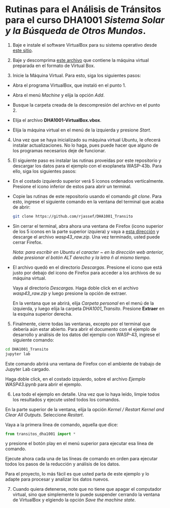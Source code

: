 # Rutinas para el Análisis de Tránsitos para el curso DHA1001 *Sistema Solar y la Búsqueda de Otros Mundos*.

1. Baje e instale el software VirtualBox para su sistema operativo desde [este sitio](https://www.virtualbox.org/wiki/Downloads).

2. Baje y descomprima [este archivo](https://www.astro.udp.cl/~rjassef/DHA1001_2021/Maquina_Virtual.zip) que contiene la máquina virtual preparada en el formato de Virtual Box.  

3. Inicie la Máquina Virtual. Para esto, siga los siguientes pasos:

  * Abra el programa VirtualBox, que instaló en el punto 1.

  * Abra el menú *Machine* y elija la opción *Add*.

  * Busque la carpeta creada de la descompresión del archivo en el punto 2.

  * Elija el archivo **DHA1001-VirtualBox.vbox**.

  * Elija la máquina virtual en el menú de la izquierda y presione *Start*.

4. Una vez que se haya inicializado su máquina virtual Ubuntu, le ofecerá instalar actualizaciones. No lo haga, pues puede hacer que alguno de los programas necesarios deje de funcionar.

5. El siguiente paso es instalar las rutinas proveídas por este repositorio y descargar los datos para el ejemplo con el exoplaneta WASP-43b. Para ello, siga los siguientes pasos:

  * En el costado izquierdo superior verá 5 iconos ordenados verticalmente. Presione el icono inferior de estos para abrir un terminal.

  * Copie las rutinas de este repositorio usando el comando *git clone*. Para esto, ingrese el siguiente comando en la ventana del terminal que acaba de abrir:

    ```bash
    git clone https://github.com/rjassef/DHA1001_Transito
    ```

  * Sin cerrar el terminal, abra ahora una ventana de Firefox (icono superior de los 5 iconos en la parte superior izquiera) y vaya a [esta dirección](https://www.astro.udp.cl/~rjassef/DHA1001_2021) y descarge el archivo *wasp43_raw.zip*. Una vez terminado, usted puede cerrar Firefox.

    *Nota: para escribir en Ubuntu el caracter ~ en la dirección web anterior, debe presionar el botón ALT derecho y la letra ñ al mismo tiempo.*

  * El archivo quedó en el directorio *Descargas*. Presione el icono que está justo por debajo del icono de Firefox para acceder a los archivos de su máquina virtual.

    Vaya al directorio *Descargas*. Haga doble click en el archivo *wasp43_raw.zip* y luego presione la opción de extraer.

    En la ventana que se abrirá, elija *Carpeta personal* en el menú de la izquierda, y luego elija la carpeta *DHA1001_Transito*. Presione **Extraer** en la esquina superior derecha.

5. Finalmente, cierre todas las ventanas, excepto por el terminal que debería aún estar abierto. Para abrir el documento con el ejemplo de desarrollo y análisis de los datos del ejemplo con WASP-43, ingrese el siguiente comando:

  ```bash
  cd DHA1001_Transito
  jupyter lab
  ```
  Este comando abrirá una ventana de Firefox con el ambiente de trabajo de Jupyter Lab cargado.

  Haga doble click, en el costado izquierdo, sobre el archivo *Ejemplo WASP43.ipynb* para abrir el ejemplo.


6. Lea todo el ejemplo en detalle. Una vez que lo haya leído, limpie todos los resultados y ejecute usted todos los comandos.

  En la parte superior de la ventana, elija la opción *Kernel / Restart Kernel and Clear All Outputs*. Seleccione *Restart*.

  Vaya a la primera línea de comando, aquella que dice:

  ```python
  from transitos_dha1001 import *
  ```

  y presione el botón play en el menú superior para ejecutar esa línea de comando.

  Ejecute ahora cada una de las líneas de comando en orden para ejecutar todos los pasos de la reducción y análisis de los datos.

  Para el proyecto, lo más fácil es que usted parta de este ejemplo y lo adapte para procesar y analizar los datos nuevos.

7. Cuando quiera detenerse, note que no tiene que apagar el computador virtual, sino que simplemente lo puede suspender cerrando la ventana de VirtualBox y elgiendo la opción *Save the machine state*.
